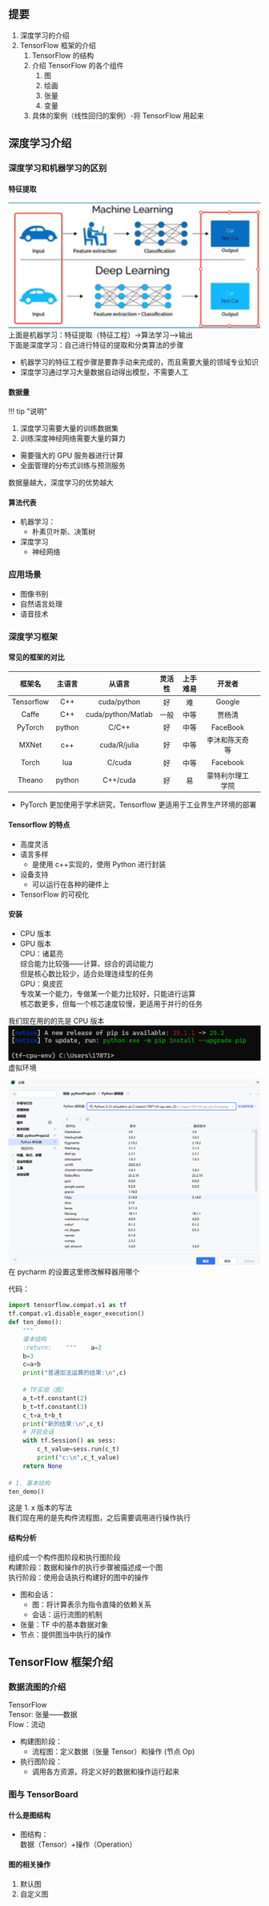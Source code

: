 ## 提要  
1. 深度学习的介绍
2. TensorFlow 框架的介绍
    1. TensorFlow 的结构
    2. 介绍 TensorFlow 的各个组件
        1. 图
        2. 绘画
        3. 张量
        4. 变量
    3. 具体的案例（线性回归的案例）-将 TensorFlow 用起来

## 深度学习介绍  
### 深度学习和机器学习的区别  
#### 特征提取  
![](png/Pasted%20image%2020250909220419.png)  
上面是机器学习：特征提取（特征工程）->算法学习——>输出  
下面是深度学习：自己进行特征的提取和分类算法的步骤  

- 机器学习的特征工程步骤是要靠手动来完成的，而且需要大量的领域专业知识
- 深度学习通过学习大量数据自动得出模型，不需要人工

#### 数据量

!!! tip "说明"  
1. 深度学习需要大量的训练数据集
2. 训练深度神经网络需要大量的算力
- 需要强大的 GPU 服务器进行计算
- 全面管理的分布式训练与预测服务

数据量越大，深度学习的优势越大  

#### 算法代表  
- 机器学习：
    - 朴素贝叶斯、决策树
- 深度学习
    - 神经网络

### 应用场景  
- 图像书别
- 自然语言处理
- 语音技术

### 深度学习框架  
#### 常见的框架的对比  

|    框架名     |  主语言   |        从语言         | 灵活性 | 上手难易 |   开发者    |     |
| :--------: | :----: | :----------------: | :-: | :--: | :------: | --- |
| Tensorflow |  C++   |    cuda/python     |  好  |  难   |  Google  |     |
|   Caffe    |  C++   | cuda/python/Matlab | 一般  |  中等  |   贾杨清    |     |
|  PyTorch   | python |       C/C++        |  好  |  中等  | FaceBook |     |
|   MXNet    |  c++   |    cuda/R/julia    |  好  |  中等  | 李沐和陈天奇等  |     |
|   Torch    |  lua   |       C/cuda       |  好  |  中等  | Facebook |     |
|   Theano   | python |      C++/cuda      |  好  |  易   | 蒙特利尔理工学院 |     |

- PyTorch 更加使用于学术研究，Tensorflow 更适用于工业界生产环境的部署

#### Tensorflow 的特点  
- 高度灵活
- 语言多样
    - 是使用 c++实现的，使用 Python 进行封装
- 设备支持
    - 可以运行在各种的硬件上
- TensorFlow 的可视化

#### 安装  
- CPU 版本
- GPU 版本  
    CPU：诸葛亮  
    综合能力比较强——计算、综合的调动能力  
    但是核心数比较少，适合处理连续型的任务  
    GPU：臭皮匠  
    专攻某一个能力，专做某一个能力比较好，只能进行运算  
    核芯数更多，但每一个核芯速度较慢，更适用于并行的任务

我们现在用的的先是 CPU 版本  
![](png/Pasted%20image%2020250909231224.png)  
虚拟环境  

![](png/Pasted%20image%2020250909233743.png)  
在 pycharm 的设置这里修改解释器用哪个  

代码：  
```Python
import tensorflow.compat.v1 as tf  
tf.compat.v1.disable_eager_execution()  
def ten_demo():  
    """  
    基本结构  
    :return:    """    a=2  
    b=3  
    c=a+b  
    print("普通加法运算的结果:\n",c)  
  
    # TF实现（图）  
    a_t=tf.constant(2)  
    b_t=tf.constant(3)  
    c_t=a_t+b_t  
    print("新的结果:\n",c_t)  
    # 开启会话  
    with tf.Session() as sess:  
        c_t_value=sess.run(c_t)  
        print("c:\n",c_t_value)  
    return None  
  
# 1. 基本结构  
ten_demo()
```

这是 1. x 版本的写法  
我们现在用的是先构件流程图，之后需要调用进行操作执行  

#### 结构分析  
组织成一个构件图阶段和执行图阶段  
构建阶段：数据和操作的执行步骤被描述成一个图  
执行阶段：使用会话执行构建好的图中的操作  

- 图和会话：
    - 图：将计算表示为指令直降的依赖关系
    - 会话：运行流图的机制
- 张量：TF 中的基本数据对象
- 节点：提供图当中执行的操作

## TensorFlow 框架介绍
### 数据流图的介绍  
TensorFlow  
Tensor: 张量——数据  
Flow：流动  

- 构建图阶段：
    - 流程图：定义数据（张量 Tensor）和操作 (节点 Op)
- 执行图阶段：
    - 调用各方资源，将定义好的数据和操作运行起来

### 图与 TensorBoard  
#### 什么是图结构  
- 图结构：  
    数据（Tensor）+操作（Operation）
#### 图的相关操作  
1. 默认图
2. 自定义图
